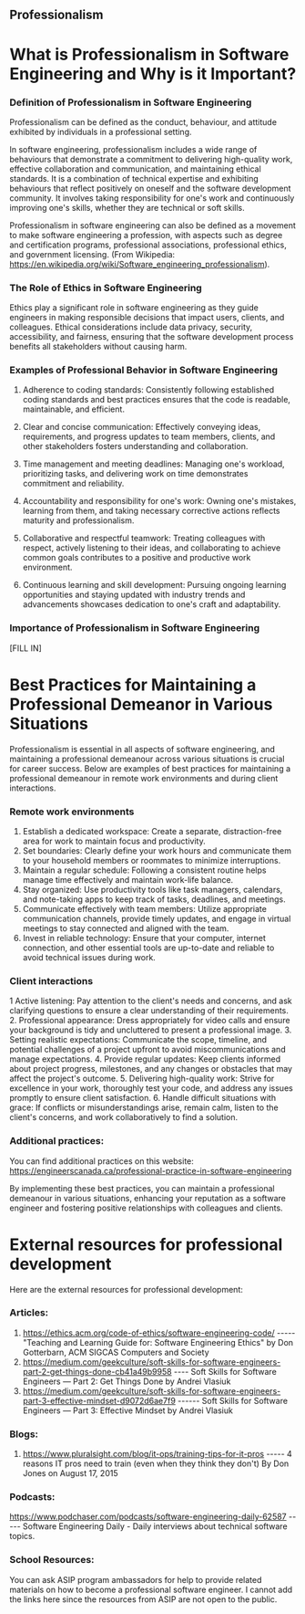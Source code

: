 ## Professionalism

# What is Professionalism in Software Engineering and Why is it Important?

### Definition of Professionalism in Software Engineering
Professionalism can be defined as the conduct, behaviour, and attitude exhibited by individuals in a professional setting.

In software engineering, professionalism includes a wide range of behaviours that demonstrate a commitment to delivering high-quality work, effective collaboration and communication, and maintaining ethical standards. It is a combination of technical expertise and exhibiting behaviours that reflect positively on oneself and the software development community. It involves taking responsibility for one's work and continuously improving one's skills, whether they are technical or soft skills.

Professionalism in software engineering can also be defined as a movement to make software engineering a profession, with aspects such as degree and certification programs, professional associations, professional ethics, and government licensing. (From Wikipedia: https://en.wikipedia.org/wiki/Software_engineering_professionalism).

### The Role of Ethics in Software Engineering
Ethics play a significant role in software engineering as they guide engineers in making responsible decisions that impact users, clients, and colleagues. Ethical considerations include data privacy, security, accessibility, and fairness, ensuring that the software development process benefits all stakeholders without causing harm.

### Examples of Professional Behavior in Software Engineering

1. Adherence to coding standards: Consistently following established coding standards and best practices ensures that the code is readable, maintainable, and efficient.

2. Clear and concise communication: Effectively conveying ideas, requirements, and progress updates to team members, clients, and other stakeholders fosters understanding and collaboration.

3. Time management and meeting deadlines: Managing one's workload, prioritizing tasks, and delivering work on time demonstrates commitment and reliability.

4. Accountability and responsibility for one's work: Owning one's mistakes, learning from them, and taking necessary corrective actions reflects maturity and professionalism.

5. Collaborative and respectful teamwork: Treating colleagues with respect, actively listening to their ideas, and collaborating to achieve common goals contributes to a positive and productive work environment.

6. Continuous learning and skill development: Pursuing ongoing learning opportunities and staying updated with industry trends and advancements showcases dedication to one's craft and adaptability.

### Importance of Professionalism in Software Engineering
[FILL IN]

# Best Practices for Maintaining a Professional Demeanor in Various Situations

Professionalism is essential in all aspects of software engineering, and maintaining a professional demeanour across various situations is crucial for career success. Below are examples of best practices for maintaining a professional demeanour in remote work environments and during client interactions.

### Remote work environments
1. Establish a dedicated workspace: Create a separate, distraction-free area for work to maintain focus and productivity.
2.  Set boundaries: Clearly define your work hours and communicate them to your household members or roommates to minimize interruptions.
3. Maintain a regular schedule: Following a consistent routine helps manage time effectively and maintain work-life balance.
4. Stay organized: Use productivity tools like task managers, calendars, and note-taking apps to keep track of tasks, deadlines, and meetings.
5. Communicate effectively with team members: Utilize appropriate communication channels, provide timely updates, and engage in virtual meetings to stay connected and aligned with the team.
6. Invest in reliable technology: Ensure that your computer, internet connection, and other essential tools are up-to-date and reliable to avoid technical issues during work.

### Client interactions
1 Active listening: Pay attention to the client's needs and concerns, and ask clarifying questions to ensure a clear understanding of their requirements.
2. Professional appearance: Dress appropriately for video calls and ensure your background is tidy and uncluttered to present a professional image.
3. Setting realistic expectations: Communicate the scope, timeline, and potential challenges of a project upfront to avoid miscommunications and manage expectations.
4. Provide regular updates: Keep clients informed about project progress, milestones, and any changes or obstacles that may affect the project's outcome.
5. Delivering high-quality work: Strive for excellence in your work, thoroughly test your code, and address any issues promptly to ensure client satisfaction.
6. Handle difficult situations with grace: If conflicts or misunderstandings arise, remain calm, listen to the client's concerns, and work collaboratively to find a solution.

### Additional practices:
You can find additional practices on this website: https://engineerscanada.ca/professional-practice-in-software-engineering

By implementing these best practices, you can maintain a professional demeanour in various situations, enhancing your reputation as a software engineer and fostering positive relationships with colleagues and clients.

# External resources for professional development

Here are the external resources for professional development:

### Articles:
1. https://ethics.acm.org/code-of-ethics/software-engineering-code/ ----- "Teaching and Learning Guide for: Software Engineering Ethics" by Don Gotterbarn, ACM SIGCAS Computers and Society
2. https://medium.com/geekculture/soft-skills-for-software-engineers-part-2-get-things-done-cb41a49b9958 ---- Soft Skills for Software Engineers — Part 2: Get Things Done by Andrei Vlasiuk
3. https://medium.com/geekculture/soft-skills-for-software-engineers-part-3-effective-mindset-d9072d6ae7f9 ------ Soft Skills for Software Engineers — Part 3: Effective Mindset by Andrei Vlasiuk

### Blogs:
1. https://www.pluralsight.com/blog/it-ops/training-tips-for-it-pros ----- 4 reasons IT pros need to train (even when they think they don't) By Don Jones on August 17, 2015

### Podcasts:
https://www.podchaser.com/podcasts/software-engineering-daily-62587 ----- Software Engineering Daily - Daily interviews about technical software topics.

### School Resources:
You can ask ASIP program ambassadors for help to provide related materials on how to become a professional software engineer. I cannot add the links here since the resources from ASIP are not open to the public.
